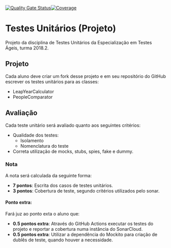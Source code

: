 [![Quality Gate Status](https://sonarcloud.io/api/project_badges/measure?project=rods7on_unit-testing-project&metric=alert_status)](https://sonarcloud.io/dashboard?id=rods7on_unit-testing-project)[![Coverage](https://sonarcloud.io/api/project_badges/measure?project=rods7on_unit-testing-project&metric=coverage)](https://sonarcloud.io/dashboard?id=rods7on_unit-testing-project)




# Testes Unitários (Projeto)

Projeto da disciplina de Testes Unitários da Especialização em Testes Ágeis, turma
2018.2.

## Projeto

Cada aluno deve criar um fork desse projeto e em seu repositório do GitHub escrever os testes
unitários para as classes:
- LeapYearCalculator
- PeopleComparator

## Avaliação

 Cada teste unitário será avaliado quanto aos seguintes critérios:
- Qualidade dos testes:
    - Isolamento
    - Nomenclatura do teste
- Correta utilização de mocks, stubs, spies, fake e dummy.

### Nota

A nota será calculada da seguinte forma:
- **7 pontos**: Escrita dos casos de testes unitários.
- **3 pontos**: Cobertura de teste, segundo critérios utilizados
pelo sonar.
    
#### Ponto extra:

Fará juz ao ponto exta o aluno que: 
- **0.5 pontos extra**: Através do GitHub Actions executar os testes do projeto
e reportar a cobertura numa instância do SonarCloud.
- **0.5 pontos extra**: Utilizar a dependência do Mockito para criação de
dublês de teste, quando houver a necessidade.
